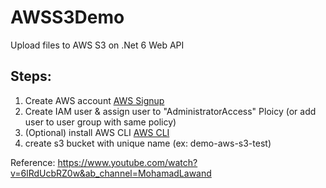 # AWSS3Demo

Upload files to AWS S3 on .Net 6 Web API

## Steps:
1. Create AWS account [AWS Signup](https://portal.aws.amazon.com/billing/signup?nc2=h_ct&src=header_signup&refid=aab93946-116c-44e8-94f5-49181e2867fd&redirect_url=https%3A%2F%2Faws.amazon.com%2Fregistration-confirmation#/start/email)
2. Create IAM user & assign user to "AdministratorAccess" Ploicy (or add user to user group with same policy) 
3. (Optional) install AWS CLI [AWS CLI](https://docs.aws.amazon.com/cli/latest/userguide/getting-started-install.html)
4. create s3 bucket with unique name (ex: demo-aws-s3-test)


Reference: https://www.youtube.com/watch?v=6lRdUcbRZ0w&ab_channel=MohamadLawand 
